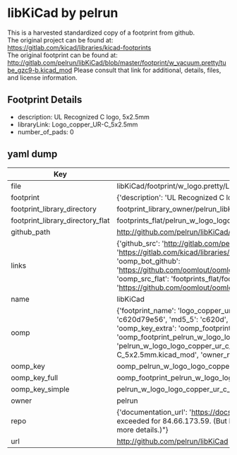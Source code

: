 # libKiCad by pelrun  
This is a harvested standardized copy of a footprint from github.  
The original project can be found at:  
https://gitlab.com/kicad/libraries/kicad-footprints  
The original footprint can be found at:
http://gitlab.com/pelrun/libKiCad/blob/master/footprint/w_vacuum.pretty/tube_gzc9-b.kicad_mod
Please consult that link for additional, details, files, and license information.  
## Footprint Details
* description: UL Recognized C logo, 5x2.5mm  
* libraryLink: Logo_copper_UR-C_5x2.5mm  
* number_of_pads: 0  
## yaml dump  
| Key | Value |  
| --- | --- |  
| file | libKiCad/footprint/w_logo.pretty/Logo_copper_UR-C_5x2.5mm.kicad_mod |  
| footprint | {'description': 'UL Recognized C logo, 5x2.5mm', 'libraryLink': 'Logo_copper_UR-C_5x2.5mm', 'number_of_pads': 0} |  
| footprint_library_directory | footprint_library_owner/pelrun_libKiCad |  
| footprint_library_directory_flat | footprints_flat/pelrun_w_logo_logo_copper_ur_c_5x2_5mm/working |  
| github_path | http://github.com/pelrun/libKiCad/blob/master/footprint/w_logo.pretty/Logo_copper_UR-C_5x2.5mm.kicad_mod |  
| links | {'github_src': 'http://gitlab.com/pelrun/libKiCad/blob/master/footprint/w_vacuum.pretty/tube_gzc9-b.kicad_mod', 'github_src_repo': 'https://gitlab.com/kicad/libraries/kicad-footprints', 'oomp_bot': 'footprints/pelrun_w_logo_logo_copper_ur_c_5x2_5mm/working', 'oomp_bot_github': 'https://github.com/oomlout/oomlout_oomp_footprint_bot/tree/main/footprints/pelrun_w_logo_logo_copper_ur_c_5x2_5mm/working', 'oomp_src_flat': 'footprints_flat/footprints_flat/pelrun_w_logo_logo_copper_ur_c_5x2_5mm/working', 'oomp_src_flat_github': 'https://github.com/oomlout/oomlout_oomp_footprint_src/tree/main/footprints_flat/pelrun_w_logo_logo_copper_ur_c_5x2_5mm/working'} |  
| name | libKiCad |  
| oomp | {'footprint_name': 'logo_copper_ur_c_5x2_5mm', 'library_name': 'w_logo', 'md5': 'c620d79e561d875de6c38f6227a85e91', 'md5_10': 'c620d79e56', 'md5_5': 'c620d', 'md5_6': 'c620d7', 'oomp_key': 'oomp_pelrun_w_logo_logo_copper_ur_c_5x2_5mm', 'oomp_key_extra': 'oomp_footprint_pelrun_w_logo_logo_copper_ur_c_5x2_5mm', 'oomp_key_full': 'oomp_footprint_pelrun_w_logo_logo_copper_ur_c_5x2_5mm_c620d7', 'oomp_key_simple': 'pelrun_w_logo_logo_copper_ur_c_5x2_5mm', 'original_filename': 'libKiCad/footprint/w_logo.pretty/Logo_copper_UR-C_5x2.5mm.kicad_mod', 'owner_name': 'pelrun'} |  
| oomp_key | oomp_pelrun_w_logo_logo_copper_ur_c_5x2_5mm |  
| oomp_key_full | oomp_footprint_pelrun_w_logo_logo_copper_ur_c_5x2_5mm |  
| oomp_key_simple | pelrun_w_logo_logo_copper_ur_c_5x2_5mm |  
| owner | pelrun |  
| repo | {'documentation_url': 'https://docs.github.com/rest/overview/resources-in-the-rest-api#rate-limiting', 'message': "API rate limit exceeded for 84.66.173.59. (But here's the good news: Authenticated requests get a higher rate limit. Check out the documentation for more details.)"} |  
| url | http://github.com/pelrun/libKiCad |  

